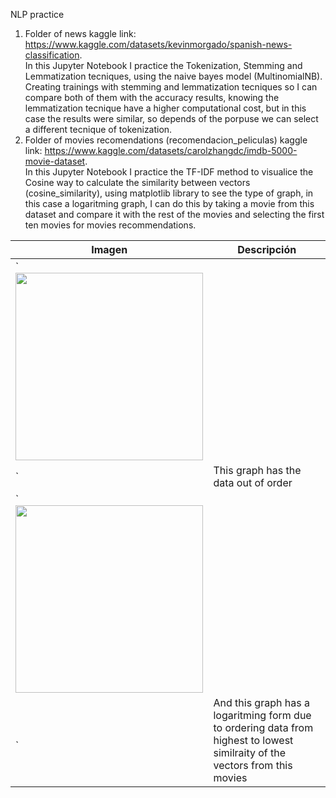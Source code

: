 NLP practice

1. Folder of news
   kaggle link: https://www.kaggle.com/datasets/kevinmorgado/spanish-news-classification. <br>
   In this Jupyter Notebook I practice the Tokenization, Stemming and Lemmatization tecniques, using the naive bayes model (MultinomialNB). Creating trainings with stemming and lemmatization tecniques so I can      compare both of them with the accuracy results, knowing the lemmatization tecnique have a higher computational cost, but in this case the results were similar, so depends of the porpuse we can select a different tecnique of tokenization.
2. Folder of movies recomendations (recomendacion_peliculas)
    kaggle link: https://www.kaggle.com/datasets/carolzhangdc/imdb-5000-movie-dataset. <br>
In this Jupyter Notebook I practice the TF-IDF method to visualice the Cosine way to calculate the similarity between vectors (cosine_similarity), using matplotlib library to see the type of graph, in this case a logaritming graph, I can do this by taking a movie from this dataset and compare it with the rest of the movies and selecting the first ten movies for movies recommendations.


|  Imagen  | Descripción |
|---|---|
|  `<img src="https://github.com/user-attachments/assets/b392c25b-1adb-441a-94f0-5046801b0d39" width="300" height="300">
` |  This graph has the data out of order |
|  `<img src="https://github.com/user-attachments/assets/ff9cbcd3-b2ab-4719-aaa1-d1ab430d4fe7" width="300" height="300">
    </p>` | And this graph has a logaritming form due to ordering data from highest to lowest similraity of the vectors from this movies |

